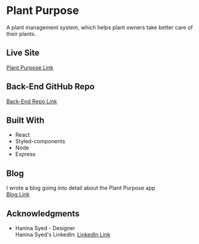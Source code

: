 # Plant Purpose

A plant management system, which helps plant owners take better care of their plants.

## Live Site
[Plant Purpose Link](https://plantpurpose.netlify.app/)

## Back-End GitHub Repo
[Back-End Repo Link](https://github.com/BuildWeek-WaterMyPlants/back-end)

## Built With

* React
* Styled-components
* Node
* Express

## Blog
I wrote a blog going into detail about the Plant Purpose app<br />
[Blog Link](https://dev.to/corythomas/plant-purpose-4laa)

## Acknowledgments

* Hanina Syed - Designer <br />
Hanina Syed's LinkedIn: [LinkedIn Link](https://www.linkedin.com/in/hanina-syed-020321138/)

